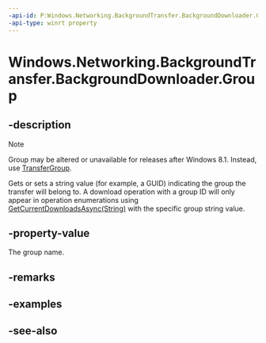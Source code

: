 ```yaml
---
-api-id: P:Windows.Networking.BackgroundTransfer.BackgroundDownloader.Group
-api-type: winrt property
---
```


<!-- Property syntax
public string Group { get;  set; }
-->

# Windows.Networking.BackgroundTransfer.BackgroundDownloader.Group

## -description
> [!NOTE]
> Group may be altered or unavailable for releases after Windows 8.1. Instead, use [TransferGroup](backgrounddownloader_transfergroup.md).

Gets or sets a string value (for example, a GUID) indicating the group the transfer will belong to. A download operation with a group ID will only appear in operation enumerations using [GetCurrentDownloadsAsync(String)](backgrounddownloader_getcurrentdownloadsasync_405117897.md) with the specific group string value.

## -property-value
The group name.

## -remarks

## -examples

## -see-also
